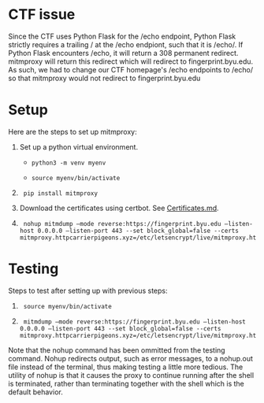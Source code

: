 # CTF issue
Since the CTF uses Python Flask for the /echo endpoint, Python Flask strictly requires a trailing / at the /echo endpiont, such that it is /echo/. If Python Flask encounters /echo, it will return a 308 permanent redirect. mitmproxy will return this redirect which will redirect to fingerprint.byu.edu. As such, we had to change our CTF homepage's /echo endpoints to /echo/ so that mitmproxy would not redirect to fingerprint.byu.edu


# Setup
Here are the steps to set up mitmproxy:
1. Set up a python virtual environment.
    - ```
      python3 -m venv myenv
      ```
    - ```
      source myenv/bin/activate
      ```
2. ```
    pip install mitmproxy
    ```
3. Download the certificates using certbot. See [Certificates.md](Certificates.md).
4. ```
    nohup mitmdump –mode reverse:https://fingerprint.byu.edu –listen-host 0.0.0.0 –listen-port 443 --set block_global=false --certs mitmproxy.httpcarrierpigeons.xyz=/etc/letsencrypt/live/mitmproxy.httpcarrierpigeons.xyz/combined.pem
    ```

# Testing
Steps to test after setting up with previous steps:
1. ```
    source myenv/bin/activate
    ```
2. ```
    mitmdump –mode reverse:https://fingerprint.byu.edu –listen-host 0.0.0.0 –listen-port 443 --set block_global=false --certs mitmproxy.httpcarrierpigeons.xyz=/etc/letsencrypt/live/mitmproxy.httpcarrierpigeons.xyz/combined.pem
    ```

Note that the nohup command has been ommitted from the testing command. Nohup redirects output, such as error messages, to a nohup.out file instead of the terminal, thus making testing a little more tedious. The utility of nohup is that it causes the proxy to continue running after the shell is terminated, rather than terminating together with the shell which is the default behavior.

